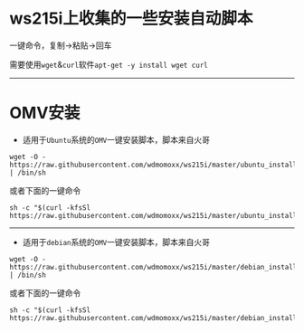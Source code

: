 ws215i上收集的一些安装自动脚本
===
一键命令，复制->粘贴->回车

需要使用`wget`&`curl`软件`apt-get -y install wget curl`

---

OMV安装
===

- 适用于`Ubuntu`系统的`OMV`一键安装脚本，脚本来自火哥
```
wget -O - https://raw.githubusercontent.com/wdmomoxx/ws215i/master/ubuntu_install_omv.sh | /bin/sh
```
或者下面的一键命令
```
sh -c "$(curl -kfsSl https://raw.githubusercontent.com/wdmomoxx/ws215i/master/ubuntu_install_omv.sh)"
```

---

- 适用于`debian`系统的`OMV`一键安装脚本，脚本来自火哥
```
wget -O - https://raw.githubusercontent.com/wdmomoxx/ws215i/master/debian_install_omv.sh | /bin/sh
```
或者下面的一键命令
```
sh -c "$(curl -kfsSl https://raw.githubusercontent.com/wdmomoxx/ws215i/master/debian_install_omv.sh)"
```
